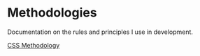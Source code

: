 Methodologies
=============

Documentation on the rules and principles I use in development.

[CSS Methodology](https://github.com/leisl-schrader/methodologies/tree/master/css)